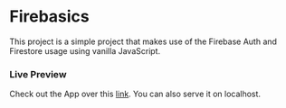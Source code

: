 # Firebasics

This project is a simple project that makes use of the Firebase Auth and Firestore usage using vanilla JavaScript.

### Live Preview

Check out the App over this [link](https://etshd1.github.io/firebasics/). You can also serve it on localhost.